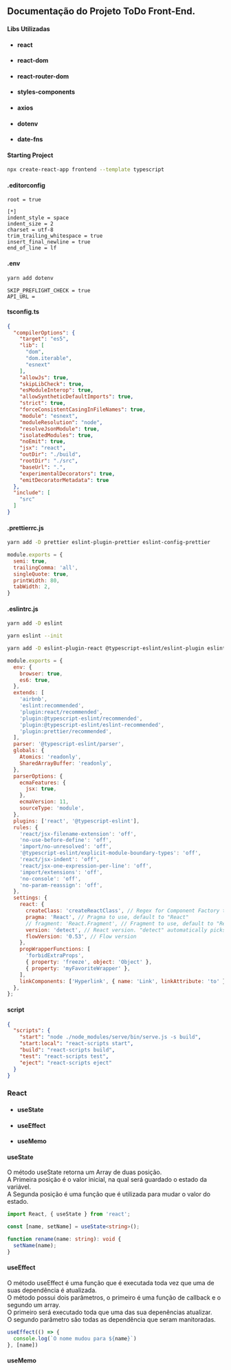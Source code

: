 ## Documentação do Projeto ToDo Front-End.

#### Libs Utilizadas

* #### react
* #### react-dom
* #### react-router-dom
* #### styles-components
* #### axios
* #### dotenv
* #### date-fns

#### Starting Project
~~~bash
npx create-react-app frontend --template typescript
~~~
#### .editorconfig
~~~editorconfig
root = true

[*]
indent_style = space
indent_size = 2
charset = utf-8
trim_trailing_whitespace = true
insert_final_newline = true
end_of_line = lf
~~~
#### .env
~~~bash
yarn add dotenv
~~~
~~~.env
SKIP_PREFLIGHT_CHECK = true
API_URL =
~~~
#### tsconfig.ts
~~~json
{
  "compilerOptions": {
    "target": "es5",
    "lib": [
      "dom",
      "dom.iterable",
      "esnext"
    ],
    "allowJs": true,
    "skipLibCheck": true,
    "esModuleInterop": true,
    "allowSyntheticDefaultImports": true,
    "strict": true,
    "forceConsistentCasingInFileNames": true,
    "module": "esnext",
    "moduleResolution": "node",
    "resolveJsonModule": true,
    "isolatedModules": true,
    "noEmit": true,
    "jsx": "react",
    "outDir": "./build",
    "rootDir": "./src",
    "baseUrl": ".",
    "experimentalDecorators": true,
    "emitDecoratorMetadata": true
  },
  "include": [
    "src"
  ]
}
~~~
#### .prettierrc.js
~~~bash
yarn add -D prettier eslint-plugin-prettier eslint-config-prettier
~~~
~~~js
module.exports = {
  semi: true,
  trailingComma: 'all',
  singleQuote: true,
  printWidth: 80,
  tabWidth: 2,
}
~~~
#### .eslintrc.js
~~~bash
yarn add -D eslint
~~~
~~~bash
yarn eslint --init
~~~
~~~bash
yarn add -D eslint-plugin-react @typescript-eslint/eslint-plugin eslint-config-jsx-a11y eslint-plugin-react-hooks @typescript-eslint/parser
~~~
~~~js
module.exports = {
  env: {
    browser: true,
    es6: true,
  },
  extends: [
    'airbnb',
    'eslint:recommended',
    'plugin:react/recommended',
    'plugin:@typescript-eslint/recommended',
    'plugin:@typescript-eslint/eslint-recommended',
    'plugin:prettier/recommended',
  ],
  parser: '@typescript-eslint/parser',
  globals: {
    Atomics: 'readonly',
    SharedArrayBuffer: 'readonly',
  },
  parserOptions: {
    ecmaFeatures: {
      jsx: true,
    },
    ecmaVersion: 11,
    sourceType: 'module',
  },
  plugins: ['react', '@typescript-eslint'],
  rules: {
    'react/jsx-filename-extension': 'off',
    'no-use-before-define': 'off',
    'import/no-unresolved': 'off',
    '@typescript-eslint/explicit-module-boundary-types': 'off',
    'react/jsx-indent': 'off',
    'react/jsx-one-expression-per-line': 'off',
    'import/extensions': 'off',
    'no-console': 'off',
    'no-param-reassign': 'off',
  },
  settings: {
    react: {
      createClass: 'createReactClass', // Regex for Component Factory to use,
      pragma: 'React', // Pragma to use, default to "React"
      // fragment: 'React.Fragment', // Fragment to use, default to "React.Fragment"
      version: 'detect', // React version. "detect" automatically picks the version you have installed.
      flowVersion: '0.53', // Flow version
    },
    propWrapperFunctions: [
      'forbidExtraProps',
      { property: 'freeze', object: 'Object' },
      { property: 'myFavoriteWrapper' },
    ],
    linkComponents: ['Hyperlink', { name: 'Link', linkAttribute: 'to' }],
  },
};
~~~
#### script
~~~json
{
  "scripts": {
    "start": "node ./node_modules/serve/bin/serve.js -s build",
    "start:local": "react-scripts start",
    "build": "react-scripts build",
    "test": "react-scripts test",
    "eject": "react-scripts eject"
  }
}
~~~

### React
* #### useState
* #### useEffect
* #### useMemo

#### useState
O método useState retorna um Array de duas posição.<br>
A Primeira posição é o valor inicial, na qual será guardado o estado da variável.<br>
A Segunda posição é uma função que é utilizada para mudar o valor do estado.<br>
~~~ts
import React, { useState } from 'react';

const [name, setName] = useState<string>();

function rename(name: string): void {
  setName(name);
}
~~~
#### useEffect
O método useEffect é uma função que é executada toda vez que uma de suas dependência é atualizada. <br>
O método possui dois parâmetros, o primeiro é uma função de callback e o segundo um array.<br>
O primeiro será executado toda que uma das sua depenências atualizar.<br>
O segundo parâmetro são todas as dependência que seram manitoradas.<br>
~~~ts
useEffect(() => {
  console.log(`O nome mudou para ${name}`)
}, [name])
~~~
#### useMemo
~~~ts
~~~

